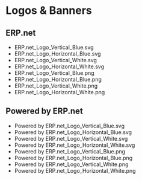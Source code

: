 # Logos & Banners

## ERP.net

* ERP.net_Logo_Vertical_Blue.svg 
* ERP.net_Logo_Horizontal_Blue.svg
* ERP.net_Logo_Vertical_White.svg
* ERP.net_Logo_Horizontal_White.svg
* ERP.net_Logo_Vertical_Blue.png
* ERP.net_Logo_Horizontal_Blue.png
* ERP.net_Logo_Vertical_White.png
* ERP.net_Logo_Horizontal_White.png

## Powered by ERP.net

* Powered by ERP.net_Logo_Vertical_Blue.svg 
* Powered by ERP.net_Logo_Horizontal_Blue.svg
* Powered by ERP.net_Logo_Vertical_White.svg
* Powered by ERP.net_Logo_Horizontal_White.svg
* Powered by ERP.net_Logo_Vertical_Blue.png
* Powered by ERP.net_Logo_Horizontal_Blue.png
* Powered by ERP.net_Logo_Vertical_White.png
* Powered by ERP.net_Logo_Horizontal_White.png
